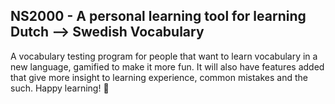 NS2000 - A personal learning tool for learning Dutch --> Swedish Vocabulary
---------------

A vocabulary testing program for people that want to learn vocabulary in a new language, gamified to make it more fun.
It will also have features added that give more insight to learning experience, common mistakes and the such.
Happy learning! 👋